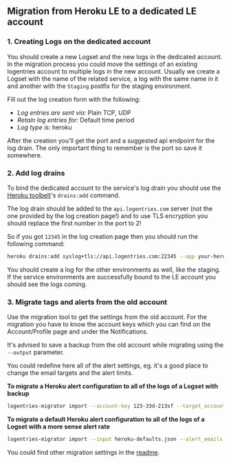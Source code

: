 ## Migration from Heroku LE to a dedicated LE account

### 1. Creating Logs on the dedicated account
You should create a new Logset and the new logs in the dedicated account. In the migration process you could move the settings of an existing logentries account to multiple logs in the new account. Usually we create a Logset with the name of the related service, a log with the same name in it and another with the `Staging` postfix for the staging environment.

Fill out the log creation form with the following:
- *Log entries are sent via:* Plain TCP, UDP
- *Retain log entries for:* Default time period
- *Log type is:* heroku

After the creation you'll get the port and a suggested api endpoint for the log drain. The only important thing to remember is the port so save it somewhere.

### 2. Add log drains
To bind the dedicated account to the service's log drain you should use the [Heroku toolbelt](https://toolbelt.heroku.com/)'s `drains:add` command.

The log drain should be added to the `api.logentries.com` server (not the one provided by the log creation page!) and to use TLS encryption you should replace the first number in the port to 2!

So if you got `12345` in the log creation page then you should run the following command:

```bash
heroku drains:add syslog+tls://api.logentries.com:22345 --app your-heroku-application-name
```

You should create a log for the other environments as well, like the staging. If the service environments are successfully bound to the LE account you should see the logs coming.

### 3. Migrate tags and alerts from the old account
Use the migration tool to get the settings from the old account. For the migration you have to know the account keys which you can find on the Account/Profile page and under the Notifications. 

It's advised to save a backup from the old account while migrating using the `--output` parameter.

You could redefine here all of the alert settings, eg. it's a good place to change the email targets and the alert limits.

**To migrate a Heroku alert configuration to all of the logs of a Logset with backup**
```bash
logentries-migrator import --account-key 123-33d-213sf --target_account_key 245b74-h69x-435 --log_set "My Service" --output "logentries_my_service_backup.json"
```

**To migrate a default Heroku alert configuration to all of the logs of a Logset with a more sense alert rate**
```bash
logentries-migrator import --input heroku-defaults.json --alert_emails "your-team@your-company.com" --log_set "My Service" --target_account_key 23v45b74-h69x-4375 --alert_limit_count 6 --alert_limit_range "hour" --output "logentries_my_service_backup.json"
```

You could find other migration settings in the [readme](https://github.com/emartech/logentries-migrator/blob/master/README.md).

